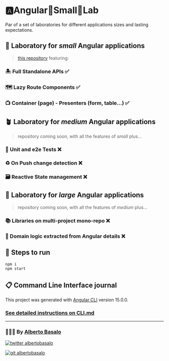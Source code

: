 # 🅰️Angular🌱Small🧫Lab

Par of a set of laboratories for different applications sizes and lasting expectations.

## 🌱 Laboratory for _small_ Angular applications

> [this repository](https://github.com/AlbertoBasalo/angular-small-lab) featuring:

### 🏝️ Full Standalone APIs ✅

### 🗺️ Lazy Route Components ✅

### 📺 Container (page) - Presenters (form, table...) ✅

## 🪴 Laboratory for _medium_ Angular applications

> repository coming soon, with all the features of _small_ plus...

### 🧪 Unit and e2e Tests ❌

### ♻️ On Push change detection ❌

### 🗃️ Reactive State management ❌

## 🌳 Laboratory for _large_ Angular applications

> repository coming soon, with all the features of _medium_ plus...

### 📚 Libraries on multi-project mono-repo ❌

### 👔 Domain logic extracted from Angular details ❌

## 🚀 Steps to run

```bash
npm i
npm start
```

## 📋 Command Line Interface journal

This project was generated with [Angular CLI](https://github.com/angular/angular-cli) version 15.0.0.

### [See detailed instructions on CLI.md](docs/CLI.md)

---

<footer>
  <h3>🧑🏼‍💻 By <a href="https://albertobasalo.dev" target="blank">Alberto Basalo</a> </h3>
  <p>
    <a href="https://twitter.com/albertobasalo" target="blank">
      <img src="https://img.shields.io/twitter/follow/albertobasalo?logo=twitter&style=for-the-badge" alt="twitter albertobasalo" />
    </a>
  </p>
  <p>
    <a href="https://github.com/albertobasalo" target="blank">
      <img 
        src="https://img.shields.io/github/followers/albertobasalo?logo=github&label=profile albertobasalo&style=for-the-badge" alt="git albertobasalo" />
    </a>
  </p>
</footer>
